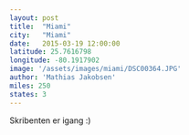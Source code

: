 ```yaml
---
layout: post
title:  "Miami"
city:   "Miami"
date:   2015-03-19 12:00:00
latitude: 25.7616798
longitude: -80.1917902
image: '/assets/images/miami/DSC00364.JPG'
author: 'Mathias Jakobsen'
miles: 250
states: 3
---
```


Skribenten er igang :)
